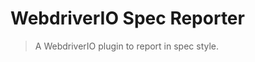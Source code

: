 WebdriverIO Spec Reporter
=========================

> A WebdriverIO plugin to report in spec style.
